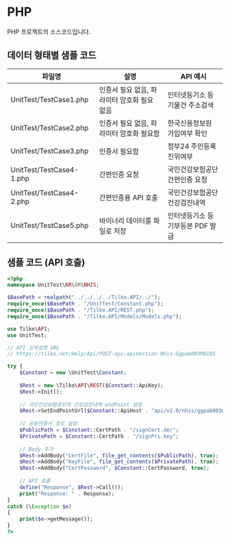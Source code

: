 # PHP
PHP 프로젝트의 소스코드입니다.

## 데이터 형태별 샘플 코드
|파일명|설명|API 예시|
|---|---|---|
|UnitTest/TestCase1.php|인증서 필요 없음, 파라미터 암호화 필요 없음|인터넷등기소 등기물건 주소검색|
|UnitTest/TestCase2.php|인증서 필요 없음, 파라미터 암호화 필요함|한국신용정보원 가입여부 확인|
|UnitTest/TestCase3.php|인증서 필요함|정부24 주민등록진위여부|
|UnitTest/TestCase4-1.php|간편인증 요청|국민건강보험공단 간편인증 요청|
|UnitTest/TestCase4-2.php|간편인증용 API 호출|국민건강보험공단 건강검진내역|
|UnitTest/TestCase5.php|바이너리 데이터를 파일로 저장|인터넷등기소 등기부등본 PDF 발급|

## 샘플 코드 (API 호출)
```php
<?php
namespace UnitTest\KR\OR\NHIS;

$BasePath = realpath("../../../../Tilko.API/../");
require_once($BasePath . "/UnitTest/Constant.php");
require_once($BasePath . "/Tilko.API/REST.php");
require_once($BasePath . "/Tilko.API/Models/Models.php");

use Tilko\API;
use UnitTest;

// API 상세설명 URL
// https://tilko.net/Help/Api/POST-api-apiVersion-Nhis-Ggpab003M0105

try {
    $Constant = new \UnitTest\Constant;
    
    $Rest = new \Tilko\API\REST($Constant::ApiKey);
    $Rest->Init();
    
    // 국민건강보험공단의 건강검진내역 endPoint 설정
    $Rest->SetEndPointUrl($Constant::ApiHost . "api/v1.0/nhis/ggpab003m0105");
    
    // 공동인증서 경로 설정
    $PublicPath = $Constant::CertPath . "/signCert.der";
    $PrivatePath = $Constant::CertPath . "/signPri.key";
    
    // Body 추가
    $Rest->AddBody("CertFile", file_get_contents($PublicPath), true);   // [암호화] 인증서 공개키
    $Rest->AddBody("KeyFile", file_get_contents($PrivatePath), true);   // [암호화] 인증서 개인키
    $Rest->AddBody("CertPassword", $Constant::CertPassword, true);      // [암호화] 인증서 암호
    
    // API 호출
    define("Response", $Rest->Call());
    print("Response: " . Response);
}
catch (\Exception $e)
{
    print($e->getMessage());
}
?>

```
